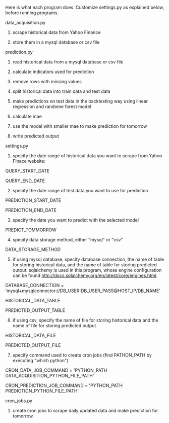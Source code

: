 Here is what each program does. Customize settings.py as explained below, before running programs.

data_acquisition.py

1. scrape historical data from Yahoo Finance

2. store them in a mysql database or csv file

prediction.py

1. read historical data from a mysql database or csv file

2. calculate indicators used for prediction

3. remove rows with missing values

4. split historical data into train data and test data

5. make predictions on test data in the backtesting way using linear regression and randome forest model

6. calculate mae

7. use the model with smaller mae to make prediction for tomorrow

8. write predicted output

settings.py

1. specify the date range of historical data you want to scrape from Yahoo Finace website:      

  QUERY_START_DATE

  QUERY_END_DATE

2. specify the date range of test data you want to use for prediction

  PREDICTION_START_DATE

  PREDICTION_END_DATE

3. specify the date you want to predict with the selected model

  PREDICT_TOMMORROW

4. specify data storage method, either "mysql" or "csv"

  DATA_STORAGE_METHOD

5. if using mysql database, specify database connection, the name of table for storing historical data, and the name of table for storing predicted output. sqlalchemy is used in this program, whose engine configuration can be found http://docs.sqlalchemy.org/en/latest/core/engines.html.

  DATABASE_CONNECTION = 'mysql+mysqlconnector://DB_USER:DB_USER_PASS@HOST_IP/DB_NAME'

  HISTORICAL_DATA_TABLE

  PREDICTED_OUTPUT_TABLE

6. if using csv, specify the name of file for storing historical data and the name of file for storing predicted output

  HISTORICAL_DATA_FILE

  PREDICTED_OUTPUT_FILE

7. specify command used to create cron jobs (find PATHON_PATH by executing "which python")

  CRON_DATA_JOB_COMMAND = 'PYTHON_PATH DATA_ACQUISITION_PYTHON_FILE_PATH'

  CRON_PREDICTION_JOB_COMMAND = 'PYTHON_PATH PREDICTION_PYTHON_FILE_PATH'

cron_jobs.py

1. create cron jobs to scrape daily updated data and make prediction for tomorrow.
